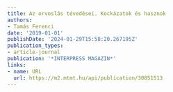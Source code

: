 ```yaml
---
title: Az orvoslás tévedései. Kockázatok és hasznok
authors:
- Tamás Ferenci
date: '2019-01-01'
publishDate: '2024-01-29T15:58:20.267195Z'
publication_types:
- article-journal
publication: '*INTERPRESS MAGAZIN*'
links:
- name: URL
  url: https://m2.mtmt.hu/api/publication/30851513
---
```

